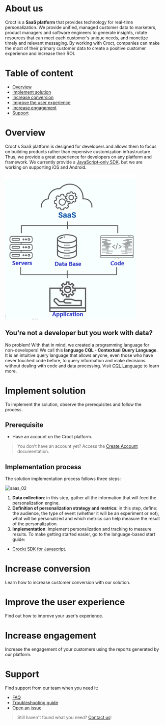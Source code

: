 # About us
Croct is a **SaaS platform** that provides technology for real-time personalization. We provide unified, managed customer data to marketers, product managers and software engineers to generate insights, rotate resources that can meet each customer's unique needs, and monetize timely and relevant messaging.
By working with Croct, companies can make the most of their primary customer data to create a positive customer experience and increase their ROI.

# Table of content
- [Overview](#overview)
- [Implement solution](#implement-solution)
- [Increase conversion](#increase-conversion)
- [Improve the user experience](#improve-the-user-experience)
- [Increase engagement](#increase-engagement)
- [Support](#support)
 
# Overview
Croct's SaaS platform is designed for developers and allows them to focus on building products rather than expensive customization infrastructure. Thus, we provide a great experience for developers on any platform and framework. We currently provide a [JavaScript-only SDK](https://github.com/croct-tech/plug-js/blob/master/docs/quick-start.md), but we are working on supporting iOS and Android.

![saas_01](https://github.com/erikaccosta/Tech-Documentation/blob/main/saas_01.png)

## You're not a developer but you work with data?
No problem! With that in mind, we created a programming language for non-developers! We call this **language CQL - Contextual Query Language**. It is an intuitive query language that allows anyone, even those who have never touched code before, to query information and make decisions without dealing with code and data processing. Visit [CQL Language]() to learn more.

# Implement solution
To implement the solution, observe the prerequisites and follow the process.

## Prerequisite 
- Have an account on the Croct platform.
> You don't have an account yet? Access the [Create Account]() documentation.

## Implementation process
The solution implementation process follows three steps:

![saas_02]()

1. **Data collection**: in this step, gather all the information that will feed the personalization engine.
1. **Definition of personalization strategy and metrics**: in this step, define: the audience, the type of event (whether it will be an experiment or not), what will be personalized and which metrics can help measure the result of the personalization.
1. **Implementation**: implement personalization and tracking to measure results. To make getting started easier, go to the language-based start guide:
- [Crockt SDK for Javascript](https://github.com/croct-tech/plug-js/blob/master/docs/quick-start.md).

# Increase conversion
Learn how to increase customer conversion with our solution.

# Improve the user experience
Find out how to improve your user's experience.

# Increase engagement
Increase the engagement of your customers using the reports generated by our platform.

# Support
Find support from our team when you need it:
- [FAQ]()
- [Troubleshooting guide]()
- [Open an issue]()

> Still haven't found what you need? [Contact us]()!

